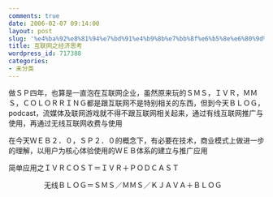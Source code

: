 ```yaml
---
comments: true
date: 2006-02-07 09:14:00
layout: post
slug: '%e4%ba%92%e8%81%94%e7%bd%91%e4%b9%8b%e7%bb%8f%e6%b5%8e%e6%80%9d%e8%80%83'
title: 互联网之经济思考
wordpress_id: 717388
categories:
- 未分类
---
```


做ＳＰ四年，也算是一直泡在互联网企业，虽然原来玩的ＳＭＳ，ＩＶＲ，ＭＭＳ，ＣＯＬＯＲＲＩＮＧ都是跟互联网不是特别相关的东西，但到今天ＢＬＯＧ，podcast，流媒体及联网游戏就不得不跟互联网相关起来，通过有线互联网推广与使用，再通过无线互联网收费与使用

在今天ＷＥＢ２．０，ＳＰ２．０的概念下，有必要在技术，商业模式上做进一步的理解，以用户为核心体验使用的ＷＥＢ体系的建立与推广应用

简单应用之ＩＶＲＣＯＳＴ＝ＩＶＲ＋ＰＯＤＣＡＳＴ

　　　　　无线ＢＬＯＧ＝ＳＭＳ／ＭＭＳ／ＫＪＡＶＡ＋ＢＬＯＧ
